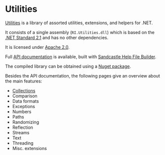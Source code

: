 # Utilities

[Utilities]() is a library of assorted utilities, extensions, and helpers for .NET.

It consists of a single assembly (`RI.Utilities.dll`) which is based on the [.NET Standard 2.1]() and has no other dependencies.

It is licensed under [Apache 2.0](../LICENSE).

Full [API documentation]() is available, built with [Sandcastle Help File Builder]().

The compiled library can be obtained using a [Nuget package]().

Besides the API documentation, the following pages give an overview about the main features:

* [Collections](collections.md)
* Comparison
* Data formats
* Exceptions
* Numbers
* Paths
* Randomizing
* Reflection
* Streams
* Text
* Threading
* Misc. extensions